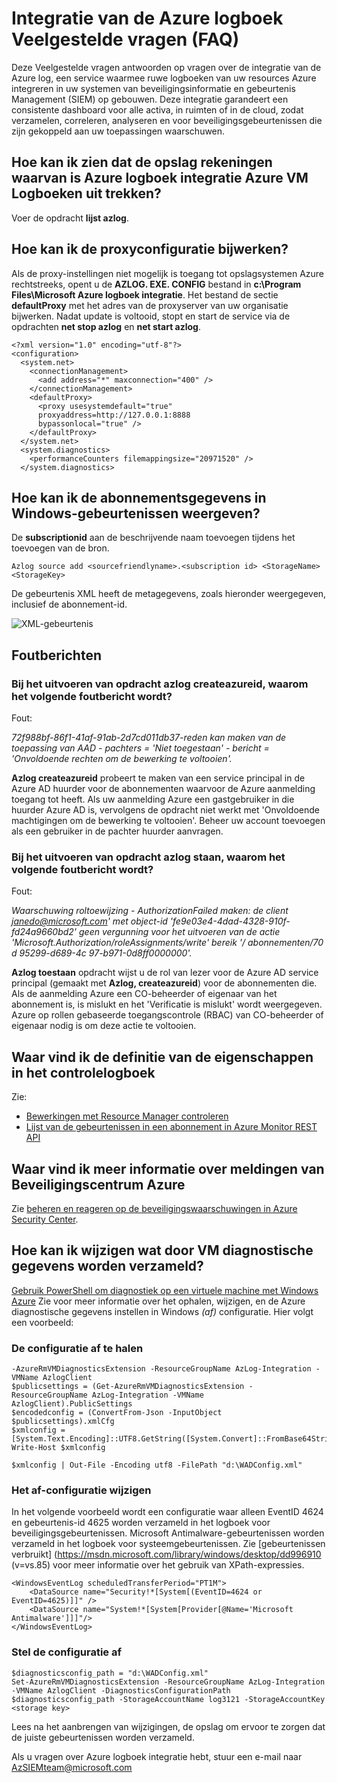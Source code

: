<properties
   pageTitle="Integratie van de Azure logboek Veelgestelde vragen | Microsoft Azure"
   description="Deze Veelgestelde vragen antwoorden op vragen over de integratie van de Azure logboek."
   services="security"
   documentationCenter="na"
   authors="TomShinder"
   manager="MBaldwin"
   editor="TerryLanfear"/>

<tags
   ms.service="security"
   ms.devlang="na"
   ms.topic="article"
   ms.tgt_pltfrm="na"
   ms.workload="na"
   ms.date="08/23/2016"
   ms.author="TomSh"/>

# <a name="azure-log-integration-frequently-asked-questions-faq"></a>Integratie van de Azure logboek Veelgestelde vragen (FAQ)

Deze Veelgestelde vragen antwoorden op vragen over de integratie van de Azure log, een service waarmee ruwe logboeken van uw resources Azure integreren in uw systemen van beveiligingsinformatie en gebeurtenis Management (SIEM) op gebouwen. Deze integratie garandeert een consistente dashboard voor alle activa, in ruimten of in de cloud, zodat verzamelen, correleren, analyseren en voor beveiligingsgebeurtenissen die zijn gekoppeld aan uw toepassingen waarschuwen.

## <a name="how-can-i-see-the-storage-accounts-from-which-azure-log-integration-is-pulling-azure-vm-logs-from"></a>Hoe kan ik zien dat de opslag rekeningen waarvan is Azure logboek integratie Azure VM Logboeken uit trekken?

Voer de opdracht **lijst azlog**.

## <a name="how-can-i-update-the-proxy-configuration"></a>Hoe kan ik de proxyconfiguratie bijwerken?

Als de proxy-instellingen niet mogelijk is toegang tot opslagsystemen Azure rechtstreeks, opent u de **AZLOG. EXE. CONFIG** bestand in **c:\Program Files\Microsoft Azure logboek integratie**. Het bestand de sectie **defaultProxy** met het adres van de proxyserver van uw organisatie bijwerken. Nadat update is voltooid, stopt en start de service via de opdrachten **net stop azlog** en **net start azlog**.

    <?xml version="1.0" encoding="utf-8"?>
    <configuration>
      <system.net>
        <connectionManagement>
          <add address="*" maxconnection="400" />
        </connectionManagement>
        <defaultProxy>
          <proxy usesystemdefault="true"
          proxyaddress=http://127.0.0.1:8888
          bypassonlocal="true" />
        </defaultProxy>
      </system.net>
      <system.diagnostics>
        <performanceCounters filemappingsize="20971520" />
      </system.diagnostics>   

## <a name="how-can-i-see-the-subscription-information-in-windows-events"></a>Hoe kan ik de abonnementsgegevens in Windows-gebeurtenissen weergeven?

De **subscriptionid** aan de beschrijvende naam toevoegen tijdens het toevoegen van de bron.

    Azlog source add <sourcefriendlyname>.<subscription id> <StorageName> <StorageKey>  

De gebeurtenis XML heeft de metagegevens, zoals hieronder weergegeven, inclusief de abonnement-id.

![XML-gebeurtenis][1]

## <a name="error-messages"></a>Foutberichten

### <a name="when-running-command-azlog-createazureid-why-do-i-get-the-following-error"></a>Bij het uitvoeren van opdracht **azlog createazureid**, waarom het volgende foutbericht wordt?

Fout:

  *72f988bf-86f1-41af-91ab-2d7cd011db37-reden kan maken van de toepassing van AAD - pachters = 'Niet toegestaan' - bericht = 'Onvoldoende rechten om de bewerking te voltooien'.*

**Azlog createazureid** probeert te maken van een service principal in de Azure AD huurder voor de abonnementen waarvoor de Azure aanmelding toegang tot heeft. Als uw aanmelding Azure een gastgebruiker in die huurder Azure AD is, vervolgens de opdracht niet werkt met 'Onvoldoende machtigingen om de bewerking te voltooien'. Beheer uw account toevoegen als een gebruiker in de pachter huurder aanvragen.

### <a name="when-running-command-azlog-authorize-why-do-i-get-the-following-error"></a>Bij het uitvoeren van opdracht **azlog staan**, waarom het volgende foutbericht wordt?

Fout:

  *Waarschuwing roltoewijzing - AuthorizationFailed maken: de client janedo@microsoft.com' met object-id 'fe9e03e4-4dad-4328-910f-fd24a9660bd2' geen vergunning voor het uitvoeren van de actie 'Microsoft.Authorization/roleAssignments/write' bereik '/ abonnementen/70 d 95299-d689-4c 97-b971-0d8ff0000000'.*

**Azlog toestaan** opdracht wijst u de rol van lezer voor de Azure AD service principal (gemaakt met **Azlog, createazureid**) voor de abonnementen die. Als de aanmelding Azure een CO-beheerder of eigenaar van het abonnement is, is mislukt en het 'Verificatie is mislukt' wordt weergegeven. Azure op rollen gebaseerde toegangscontrole (RBAC) van CO-beheerder of eigenaar nodig is om deze actie te voltooien.

## <a name="where-can-i-find-the-definition-of-the-properties-in-audit-log"></a>Waar vind ik de definitie van de eigenschappen in het controlelogboek

Zie:

- [Bewerkingen met Resource Manager controleren](../resource-group-audit.md)
- [Lijst van de gebeurtenissen in een abonnement in Azure Monitor REST API](https://msdn.microsoft.com/library/azure/dn931934.aspx)

## <a name="where-can-i-find-details-on-azure-security-center-alerts"></a>Waar vind ik meer informatie over meldingen van Beveiligingscentrum Azure

Zie [beheren en reageren op de beveiligingswaarschuwingen in Azure Security Center](../security-center/security-center-managing-and-responding-alerts.md).

## <a name="how-can-i-modify-what-is-collected-with-vm-diagnostics"></a>Hoe kan ik wijzigen wat door VM diagnostische gegevens worden verzameld?

[Gebruik PowerShell om diagnostiek op een virtuele machine met Windows Azure](../virtual-machines/virtual-machines-windows-ps-extensions-diagnostics.md) Zie voor meer informatie over het ophalen, wijzigen, en de Azure diagnostische gegevens instellen in Windows *(af)* configuratie. Hier volgt een voorbeeld:

### <a name="get-the-wad-config"></a>De configuratie af te halen

    -AzureRmVMDiagnosticsExtension -ResourceGroupName AzLog-Integration -VMName AzlogClient
    $publicsettings = (Get-AzureRmVMDiagnosticsExtension -ResourceGroupName AzLog-Integration -VMName AzlogClient).PublicSettings
    $encodedconfig = (ConvertFrom-Json -InputObject $publicsettings).xmlCfg
    $xmlconfig = [System.Text.Encoding]::UTF8.GetString([System.Convert]::FromBase64String($encodedconfig))
    Write-Host $xmlconfig

    $xmlconfig | Out-File -Encoding utf8 -FilePath "d:\WADConfig.xml"

### <a name="modify-the-wad-config"></a>Het af-configuratie wijzigen

In het volgende voorbeeld wordt een configuratie waar alleen EventID 4624 en gebeurtenis-id 4625 worden verzameld in het logboek voor beveiligingsgebeurtenissen. Microsoft Antimalware-gebeurtenissen worden verzameld in het logboek voor systeemgebeurtenissen. Zie [gebeurtenissen verbruikt] (https://msdn.microsoft.com/library/windows/desktop/dd996910 (v=vs.85) voor meer informatie over het gebruik van XPath-expressies.

    <WindowsEventLog scheduledTransferPeriod="PT1M">
        <DataSource name="Security!*[System[(EventID=4624 or EventID=4625)]]" />
        <DataSource name="System!*[System[Provider[@Name='Microsoft Antimalware']]]"/>
    </WindowsEventLog>

### <a name="set-the-wad-configuration"></a>Stel de configuratie af

    $diagnosticsconfig_path = "d:\WADConfig.xml"
    Set-AzureRmVMDiagnosticsExtension -ResourceGroupName AzLog-Integration -VMName AzlogClient -DiagnosticsConfigurationPath $diagnosticsconfig_path -StorageAccountName log3121 -StorageAccountKey <storage key>

Lees na het aanbrengen van wijzigingen, de opslag om ervoor te zorgen dat de juiste gebeurtenissen worden verzameld.

Als u vragen over Azure logboek integratie hebt, stuur een e-mail naar [AzSIEMteam@microsoft.com](mailto:AzSIEMteam@microsoft.com)

<!--Image references-->
[1]: ./media/security-azure-log-integration-faq/event-xml.png
